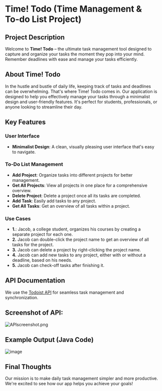 # Time! Todo (Time Management & To-do List Project)

## Project Description
Welcome to **Time! Todo** – the ultimate task management tool designed to capture and organize your tasks the moment they pop into your mind. Remember deadlines with ease and manage your tasks efficiently.

## About Time! Todo

In the hustle and bustle of daily life, keeping track of tasks and deadlines can be overwhelming. That's where Time! Todo comes in. Our application is designed to help you effectively manage your tasks through a minimalist design and user-friendly features. It's perfect for students, professionals, or anyone looking to streamline their day.

## Key Features

### User Interface 
- **Minimalist Design**: A clean, visually pleasing user interface that's easy to navigate.

### To-Do List Management
  - **Add Project**: Organize tasks into different projects for better management.
  - **Get All Projects**: View all projects in one place for a comprehensive overview.
  - **Delete Project**: Delete a project once all its tasks are completed.
  - **Add Task**: Easily add tasks to any project. 
  - **Get All Tasks**: Get an overview of all tasks within a project.

### Use Cases
- **1.**: Jacob, a college student, organizes his courses by creating a separate project for each one.
- **2.** Jacob can double-click the project name to get an overview of all tasks for the project.
- **3.** Jacob can delete a project by right-clicking the project name.
- **4.** Jacob can add new tasks to any project, either with or without a deadline, based on his needs.
- **5.** Jacob can check-off tasks after finishing it.


## API Documentation
We use the [Todoist API](https://developer.todoist.com/rest/v2/#overview) for seamless task management and synchronization.

## Screenshot of API:
![APIscreenshot.png](APIscreenshot.png)


## Example Output (Java Code)
![image](https://github.com/ximing21/207-Group/assets/66059161/c2f7dd8b-3f7d-4eb4-8929-dd0edf754fb6)

## Final Thoughts
Our mission is to make daily task management simpler and more productive. We're excited to see how our app helps you achieve your goals!
